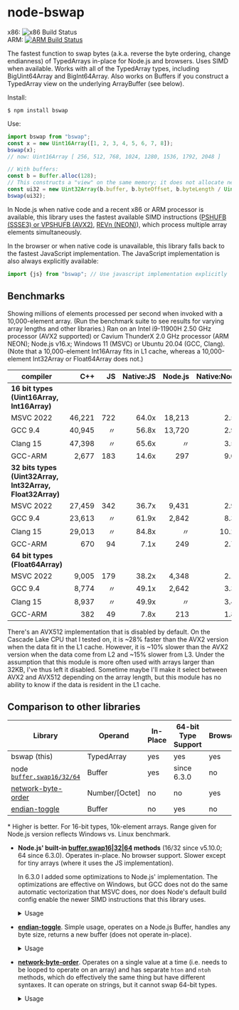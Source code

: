 # node-bswap

x86: ![x86 Build Status](https://github.com/zbjornson/node-bswap/actions/workflows/ci.yaml/badge.svg)  
ARM: [![ARM Build Status](https://cloud.drone.io/api/badges/zbjornson/node-bswap/status.svg)](https://cloud.drone.io/zbjornson/node-bswap)

The fastest function to swap bytes (a.k.a. reverse the byte ordering, change
endianness) of TypedArrays in-place for Node.js and browsers. Uses SIMD when
available. Works with all of the TypedArray types, including BigUint64Array and
BigInt64Array. Also works on Buffers if you construct a TypedArray view on the
underlying ArrayBuffer (see below).

Install:
```
$ npm install bswap
```

Use:
```js
import bswap from "bswap";
const x = new Uint16Array([1, 2, 3, 4, 5, 6, 7, 8]);
bswap(x);
// now: Uint16Array [ 256, 512, 768, 1024, 1280, 1536, 1792, 2048 ]

// With buffers:
const b = Buffer.alloc(128);
// This constructs a "view" on the same memory; it does not allocate new memory:
const ui32 = new Uint32Array(b.buffer, b.byteOffset, b.byteLength / Uint32Array.BYTES_PER_ELEMENT);
bswap(ui32);
```

In Node.js when native code and a recent x86 or ARM processor is available, this
library uses the fastest available SIMD instructions ([PSHUFB (SSSE3) or VPSHUFB
(AVX2)](http://www.felixcloutier.com/x86/PSHUFB.html), [REVn
(NEON)](http://infocenter.arm.com/help/index.jsp?topic=/com.arm.doc.dui0489h/Cihjgdid.html)),
which process multiple array elements simultaneously.

In the browser or when native code is unavailable, this library falls back to
the fastest JavaScript implementation. The JavaScript implementation is also
always explicitly available:

```js
import {js} from "bswap"; // Use javascript implementation explicitly
```

## Benchmarks

Showing millions of elements processed per second when invoked with a
10,000-element array. (Run the benchmark suite to see results for varying array
lengths and other libraries.) Ran on an Intel i9-11900H 2.50 GHz processor (AVX2
supported) or Cavium ThunderX 2.0 GHz processor (ARM NEON); Node.js v16.x;
Windows 11 (MSVC) or Ubuntu 20.04 (GCC, Clang). (Note that a 10,000-element
Int16Array fits in L1 cache, whereas a 10,000-element Int32Array or Float64Array
does not.)

| compiler  |    C++ |   JS   | Native:JS | Node.js | Native:Node |
| --------- | -----: | ---:   | --------: | ------: | ----------: |
| **16 bit types (Uint16Array, Int16Array)**
| MSVC 2022 | 46,221 |    722 |     64.0x |  18,213 |        2.5x |
| GCC 9.4   | 40,945 |     〃 |     56.8x |  13,720 |        2.9x |
| Clang 15  | 47,398 |     〃 |     65.6x |      〃 |        3.5x |
| GCC-ARM   |  2,677 |    183 |     14.6x |     297 |        9.0x |
| **32 bits types (Uint32Array, Int32Array, Float32Array)**
| MSVC 2022 | 27,459 |    342 |     36.7x |   9,431 |        2.9x |
| GCC 9.4   | 23,613 |     〃 |     61.9x |   2,842 |        8.3x |
| Clang 15  | 29,013 |     〃 |     84.8x |      〃 |       10.2x |
| GCC-ARM   |    670 |     94 |      7.1x |     249 |        2.7x |
| **64 bit types (Float64Array)**
| MSVC 2022 |  9,005 |    179 |     38.2x |   4,348 |        2.1x |
| GCC 9.4   |  8,774 |     〃 |     49.1x |   2,642 |        3.3x |
| Clang 15  |  8,937 |     〃 |     49.9x |      〃 |        3.4x |
| GCC-ARM   |    382 |     49 |      7.8x |     213 |        1.8x |

There's an AVX512 implementation that is disabled by default. On the Cascade
Lake CPU that I tested on, it is ~28% faster than the AVX2 version when the data
fit in the L1 cache. However, it is ~10% slower than the AVX2 version when the
data come from L2 and ~15% slower from L3. Under the assumption that this module
is more often used with arrays larger than 32KB, I've thus left it disabled.
Sometime maybe I'll make it select between AVX2 and AVX512 depending on the
array length, but this module has no ability to know if the data is resident in
the L1 cache.

## Comparison to other libraries

| Library | Operand | In-Place | 64-bit Type Support | Browser | Speed (vs. bswap)* |
| --- | --- | --- | --- | --- | --- |
| bswap (this) | TypedArray | yes | yes | yes | 1.00 |
| node [`buffer.swap16/32/64`](https://nodejs.org/api/buffer.html#buffer_buf_swap16) | Buffer | yes | since 6.3.0 | no | 0.05 to 0.38 |
| [network-byte-order](https://github.com/mattcg/network-byte-order) | Number/\[Octet\] | no | no | yes | 0.010 |
| [endian-toggle](https://github.com/substack/endian-toggle) | Buffer | no | yes | no | 0.0056 |

\* Higher is better. For 16-bit types, 10k-element arrays. Range given for
Node.js version reflects Windows vs. Linux benchmark.

* **Node.js' built-in
  [buffer.swap16|32|64](https://nodejs.org/api/buffer.html#buffer_buf_swap16)
  methods** (16/32 since v5.10.0; 64 since 6.3.0). Operates in-place. No browser
  support. Slower except for tiny arrays (where it uses the JS implementation).

  In 6.3.0 I added some optimizations to Node.js' implementation. The
  optimizations are effective on Windows, but GCC does not do the same automatic
  vectorization that MSVC does, nor does Node's default build config enable the
  newer SIMD instructions that this library uses.

  <details><summary>Usage</summary>

  ```js
  > Buffer.from(typedArray.buffer).swap16()
  ```

  </details>

* **[endian-toggle](https://github.com/substack/endian-toggle)**. Simple usage,
  operates on a Node.js Buffer, handles any byte size, returns a new buffer
  (does not operate in-place).

  <details><summary>Usage</summary>

  ```js
  > const x = new Uint16Array([2048])
  > toggle(Buffer.from(x.buffer), x.BYTES_PER_ELEMENT * 8)
  <Buffer d2 04 09 07>
  ```

  </details>

* **[network-byte-order](https://github.com/mattcg/network-byte-order)**.
  Operates on a single value at a time (i.e. needs to be looped to operate on an
  array) and has separate `hton` and `ntoh` methods, which do effectively the
  same thing but have different syntaxes. It can operate on strings, but it
  cannot swap 64-bit types.

  <details><summary>Usage</summary>

  ```js
  // Using hton
  > const b = [];
  > nbo.htons(b, 0, 2048);
  > b
  [8, 0]
  
  // or using ntoh
  > const x = new Uint16Array([2048])
  > nbo.ntohs(new Uint8Array(x.buffer, x.byteOffset, 2), 0)
  8
  > const z = new Uint16Array([8])
  > new Uint8Array(z.buffer, z.byteOffset, 2)
  Uint8Array [ 8, 0 ]
  ```

  </details>
